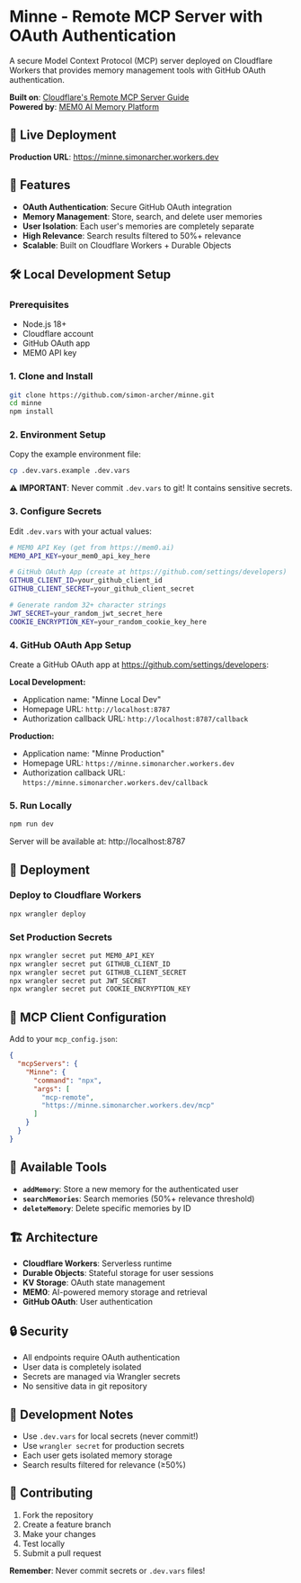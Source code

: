 # Minne - Remote MCP Server with OAuth Authentication

A secure Model Context Protocol (MCP) server deployed on Cloudflare Workers that provides memory management tools with GitHub OAuth authentication.

**Built on**: [Cloudflare's Remote MCP Server Guide](https://developers.cloudflare.com/agents/guides/remote-mcp-server/)  
**Powered by**: [MEM0 AI Memory Platform](https://mem0.ai/)

## 🚀 Live Deployment

**Production URL**: https://minne.simonarcher.workers.dev

## 🔧 Features

- **OAuth Authentication**: Secure GitHub OAuth integration
- **Memory Management**: Store, search, and delete user memories
- **User Isolation**: Each user's memories are completely separate
- **High Relevance**: Search results filtered to 50%+ relevance
- **Scalable**: Built on Cloudflare Workers + Durable Objects

## 🛠️ Local Development Setup

### Prerequisites

- Node.js 18+
- Cloudflare account
- GitHub OAuth app
- MEM0 API key

### 1. Clone and Install

```bash
git clone https://github.com/simon-archer/minne.git
cd minne
npm install
```

### 2. Environment Setup

Copy the example environment file:
```bash
cp .dev.vars.example .dev.vars
```

**⚠️ IMPORTANT**: Never commit `.dev.vars` to git! It contains sensitive secrets.

### 3. Configure Secrets

Edit `.dev.vars` with your actual values:

```bash
# MEM0 API Key (get from https://mem0.ai)
MEM0_API_KEY=your_mem0_api_key_here

# GitHub OAuth App (create at https://github.com/settings/developers)
GITHUB_CLIENT_ID=your_github_client_id
GITHUB_CLIENT_SECRET=your_github_client_secret

# Generate random 32+ character strings
JWT_SECRET=your_random_jwt_secret_here
COOKIE_ENCRYPTION_KEY=your_random_cookie_key_here
```

### 4. GitHub OAuth App Setup

Create a GitHub OAuth app at https://github.com/settings/developers:

**Local Development:**
- Application name: "Minne Local Dev"
- Homepage URL: `http://localhost:8787`
- Authorization callback URL: `http://localhost:8787/callback`

**Production:**
- Application name: "Minne Production"  
- Homepage URL: `https://minne.simonarcher.workers.dev`
- Authorization callback URL: `https://minne.simonarcher.workers.dev/callback`

### 5. Run Locally

```bash
npm run dev
```

Server will be available at: http://localhost:8787

## 🚀 Deployment

### Deploy to Cloudflare Workers

```bash
npx wrangler deploy
```

### Set Production Secrets

```bash
npx wrangler secret put MEM0_API_KEY
npx wrangler secret put GITHUB_CLIENT_ID  
npx wrangler secret put GITHUB_CLIENT_SECRET
npx wrangler secret put JWT_SECRET
npx wrangler secret put COOKIE_ENCRYPTION_KEY
```

## 📡 MCP Client Configuration

Add to your `mcp_config.json`:

```json
{
  "mcpServers": {
    "Minne": {
      "command": "npx",
      "args": [
        "mcp-remote",
        "https://minne.simonarcher.workers.dev/mcp"
      ]
    }
  }
}
```

## 🔧 Available Tools

- **`addMemory`**: Store a new memory for the authenticated user
- **`searchMemories`**: Search memories (50%+ relevance threshold)
- **`deleteMemory`**: Delete specific memories by ID

## 🏗️ Architecture

- **Cloudflare Workers**: Serverless runtime
- **Durable Objects**: Stateful storage for user sessions
- **KV Storage**: OAuth state management
- **MEM0**: AI-powered memory storage and retrieval
- **GitHub OAuth**: User authentication

## 🔒 Security

- All endpoints require OAuth authentication
- User data is completely isolated
- Secrets are managed via Wrangler secrets
- No sensitive data in git repository

## 📝 Development Notes

- Use `.dev.vars` for local secrets (never commit!)
- Use `wrangler secret` for production secrets
- Each user gets isolated memory storage
- Search results filtered for relevance (≥50%)

## 🤝 Contributing

1. Fork the repository
2. Create a feature branch
3. Make your changes
4. Test locally
5. Submit a pull request

**Remember**: Never commit secrets or `.dev.vars` files!
